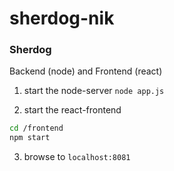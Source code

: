 sherdog-nik
=============
### Sherdog

Backend (node) and Frontend (react)

1. start the node-server
`node app.js`

2. start the react-frontend
```bash
cd /frontend
npm start
```

3. browse to `localhost:8081`